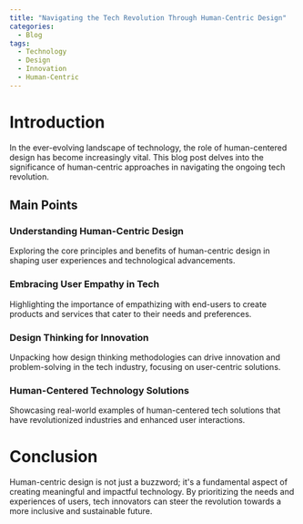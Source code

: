```yaml
---
title: "Navigating the Tech Revolution Through Human-Centric Design"
categories:
  - Blog
tags:
  - Technology
  - Design
  - Innovation
  - Human-Centric
---
```


# Introduction
In the ever-evolving landscape of technology, the role of human-centered design has become increasingly vital. This blog post delves into the significance of human-centric approaches in navigating the ongoing tech revolution.

## Main Points
### Understanding Human-Centric Design
Exploring the core principles and benefits of human-centric design in shaping user experiences and technological advancements.

### Embracing User Empathy in Tech
Highlighting the importance of empathizing with end-users to create products and services that cater to their needs and preferences.

### Design Thinking for Innovation
Unpacking how design thinking methodologies can drive innovation and problem-solving in the tech industry, focusing on user-centric solutions.

### Human-Centered Technology Solutions
Showcasing real-world examples of human-centered tech solutions that have revolutionized industries and enhanced user interactions.

# Conclusion
Human-centric design is not just a buzzword; it's a fundamental aspect of creating meaningful and impactful technology. By prioritizing the needs and experiences of users, tech innovators can steer the revolution towards a more inclusive and sustainable future.
